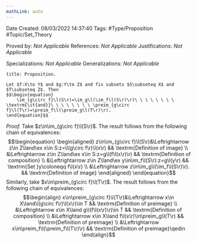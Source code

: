 ```yaml
---
mathLink: auto
---
```


<div class="topSpace"></div>

Date Created: 08/03/2022 14:37:40
Tags: #Type/Proposition #Topic/Set_Theory

Proved by: <i>Not Applicable</i>
References: <i>Not Applicable</i>
Justifications: <i>Not Applicable</i>

Specializations: <i>Not Applicable</i>
Generalizations: <i>Not Applicable</i>

``` ad-Proposition
title: Proposition.

Let $f:X\to Y$ and $g:Y\to Z$ and fix subsets $S\subseteq X$ and $T\subseteq Z$. Then
$$\begin{equation}
    \im_{g\circ f}\l(S\r)=\im_g\l(\im_f\l(S\r)\r)\ \ \ \ \ \ \ \ \textrm{\it{and}}\ \ \ \ \ \ \ \ \preim_{g\circ f}\l(T\r)=\preim_f\l(\preim_g\l(T\r)\r).
\end{equation}$$

```

<i>Proof.</i> Take $z\in\im_{g\circ f}\l(S\r)$. The result follows from the following chain of equivalences:
$$\begin{equation}
    \begin{aligned}
        z\in\im_{g\circ f}\l(S\r)&\Leftrightarrow z\in Z\land\ex x\in S:z=\l(g\circ f\r)\l(x\r) && \textrm{Definition of image} \\
        &\Leftrightarrow z\in Z\land\ex x\in S:z=g\l(f\l(x\r)\r) && \textrm{Definition of composition} \\
        &\Leftrightarrow z\in Z\land\ex y\in\im_f\l(S\r):z=g\l(y\r) && \textrm{Set }y\coloneqq f\l(x\r) \\
        &\Leftrightarrow z\in\im_g\l(\im_f\l(S\r)\r). && \textrm{Definition of image}       
    \end{aligned}
\end{equation}$$
Similarly, take $x\in\preim_{g\circ f}\l(T\r)$. The result follows from the following chain of equivalences:
$$\begin{align}
    x\in\preim_{g\circ f}\l(T\r)&\Leftrightarrow x\in X\land\l(g\circ f\r)\l(x\r)\in T && \textrm{Definition of preimage} \\
    &\Leftrightarrow x\in X\land g\l(f\l(x\r)\r)\in T && \textrm{Definition of composition} \\
    &\Leftrightarrow x\in X\land f\l(x\r)\in\preim_g\l(T\r) && \textrm{Definition of preimage} \\
    &\Leftrightarrow x\in\preim_f\l(\preim_f\l(T\r)\r) && \textrm{Definition of preimage}\qedin
\end{align}$$

